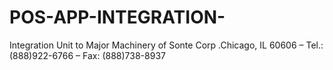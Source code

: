 # POS-APP-INTEGRATION-
Integration Unit to Major Machinery of Sonte Corp .Chicago, IL 60606 – Tel.: (888)922-6766 – Fax: (888)738-8937
